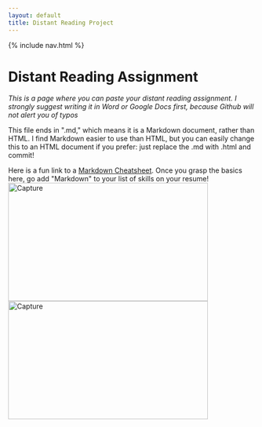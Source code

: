 ```yaml
---
layout: default
title: Distant Reading Project
---
```


{% include nav.html %}


# Distant Reading Assignment 

*This is a page where you can paste your distant reading assignment. I strongly suggest writing it in Word or Google Docs first, because Github will not alert you of typos*

This file ends in ".md," which means it is a Markdown document, rather than HTML. I find Markdown easier to use than HTML, but you can easily change this to an HTML document if you prefer: just replace the .md with .html and commit! 

Here is a fun link to a [Markdown Cheatsheet](https://www.markdownguide.org/cheat-sheet/). Once you grasp the basics here, go add "Markdown" to your list of skills on your resume!
<img width="407" height="241" alt="Capture" src="https://github.com/user-attachments/assets/01b9d9a2-e996-4e19-8566-262a96b28daf" />
<img width="407" height="241" alt="Capture" src="https://github.com/user-attachments/assets/29ff7fd7-0215-4840-9629-b0df071c79d1" />

